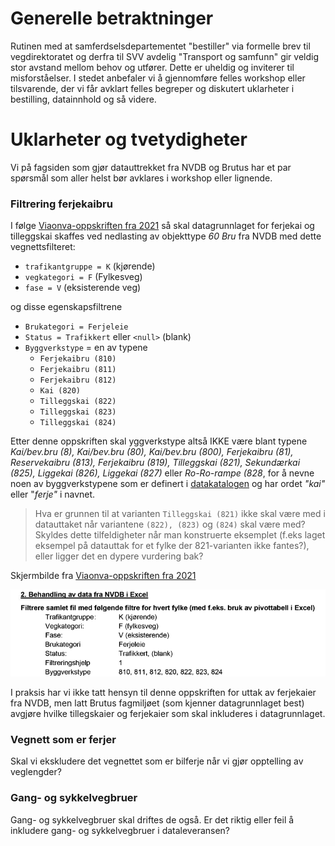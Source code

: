 # Generelle betraktninger

Rutinen med at samferdselsdepartementet "bestiller" via formelle brev til vegdirektoratet og derfra til SVV avdelig "Transport og samfunn" gir veldig stor avstand mellom behov og utfører. Dette er uheldig og inviterer til misforståelser. I stedet anbefaler vi å gjennomføre felles workshop eller tilsvarende, der vi får avklart felles begreper og diskutert uklarheter i bestilling, datainnhold og så videre.

# Uklarheter og tvetydigheter 

Vi på fagsiden som gjør datauttrekket fra NVDB og Brutus har et par spørsmål som aller helst bør avklares i workshop eller lignende. 

### Filtrering ferjekaibru 

I følge [Viaonva-oppskriften fra 2021](https://www.regjeringen.no/contentassets/e8645ebe0e02470da89253caef0addba/rapport-forenklet-modell-til-kriteriet-for-utgiftsbehov-ti1405835.pdf) så skal datagrunnlaget for ferjekai og tilleggskai 
skaffes ved nedlasting av objekttype _60 Bru_ fra NVDB med dette vegnettsfilteret: 
  * `trafikantgruppe = K` (kjørende)
  * `vegkategori = F` (Fylkesveg)
  * `fase = V` (eksisterende veg)

og disse egenskapsfiltrene 
  * `Brukategori = Ferjeleie`
  * `Status = Trafikkert` eller `<null>` (blank)
  * `Byggverkstype` = en av typene 
    - `Ferjekaibru (810)`
    - `Ferjekaibru (811)`
    - `Ferjekaibru (812)`
    - `Kai (820)`
    - `Tilleggskai (822)`
    -  `Tilleggskai (823)`
    -  `Tilleggskai (824)`

Etter denne oppskriften skal yggverkstype altså IKKE være blant typene _Kai/bev.bru (8), Kai/bev.bru (80), Kai/bev.bru (800), Ferjekaibru (81), Reservekaibru (813), Ferjekaibru (819), 
Tilleggskai (821), Sekundærkai (825), Liggekai (826), Liggekai (827)_ eller  _Ro-Ro-rampe (828_, for å nevne noen av byggverkstypene som er definert i [datakatalogen](https://datakatalogen.atlas.vegvesen.no/#/60/Bru) og har ordet _"kai"_ eller "_ferje"_ i navnet. 


> Hva er grunnen til at varianten `Tilleggskai (821)` ikke skal være med i datauttaket når variantene `(822), (823)` og `(824)` skal være med? Skyldes dette tilfeldigheter når man konstruerte eksemplet (f.eks laget eksempel på datauttak for et fylke der 821-varianten ikke fantes?), eller ligger det en dypere vurdering bak? 

Skjermbilde fra [Viaonva-oppskriften fra 2021](https://www.regjeringen.no/contentassets/e8645ebe0e02470da89253caef0addba/rapport-forenklet-modell-til-kriteriet-for-utgiftsbehov-ti1405835.pdf) 

![Filtrering ferjekai](./bilder/filtreringFerjekai.png)

I praksis har vi ikke tatt hensyn til denne oppskriften for uttak av ferjekaier fra NVDB, men latt Brutus fagmiljøet (som kjenner datagrunnlaget best) avgjøre hvilke tillegskaier og ferjekaier som skal inkluderes i datagrunnlaget. 

### Vegnett som er ferjer

Skal vi ekskludere det vegnettet som er bilferje når vi gjør opptelling av veglengder? 

### Gang- og sykkelvegbruer

Gang- og sykkelvegbruer skal driftes de også. Er det riktig eller feil å inkludere gang- og sykkelvegbruer i dataleveransen? 